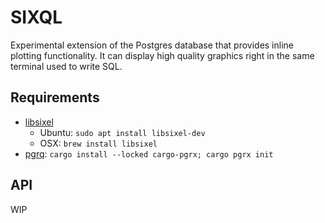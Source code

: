 # SIXQL

Experimental extension of the Postgres database that provides inline plotting functionality.
It can display high quality graphics right in the same terminal used to write SQL.

## Requirements
* [libsixel](https://github.com/saitoha/libsixel#readme)
    * Ubuntu: `sudo apt install libsixel-dev`
    * OSX: `brew install libsixel`
* [pgrq](https://github.com/tcdi/pgrx#readme): `cargo install --locked cargo-pgrx; cargo pgrx init`

## API

WIP

